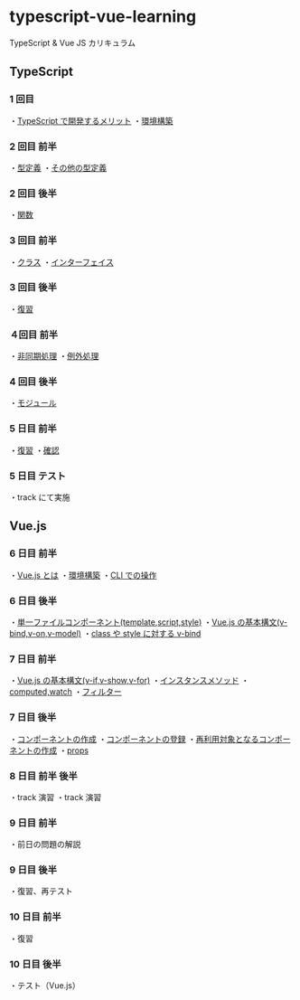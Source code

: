 # typescript-vue-learning

TypeScript &amp; Vue JS カリキュラム

## TypeScript

### 1 回目

・[TypeScript で開発するメリット](./TypeScript_Doc/1_am-TypeScriptで開発するメリット.md)
・[環境構築](./TypeScript_Doc/1_am-環境構築.md)

### 2 回目 前半

・[型定義](./TypeScript_Doc/2_am_型定義.md)
・[その他の型定義](./TypeScript_Doc/2_am_その他の型定義.md)

### 2 回目 後半

・[関数](./TypeScript_Doc/2_pm_関数.md)

### 3 回目 前半

・[クラス](./TypeScript_Doc/3_am_クラス.md)
・[インターフェイス](./TypeScript_Doc/3_am_インターフェイス.md)

### 3 回目 後半

・[復習](./TypeScript_Doc/3_pm_復習.md)

### ４回目 前半

・[非同期処理](./TypeScript_Doc/4_am_非同期処理.md)
・[例外処理](./TypeScript_Doc/4_am_例外処理.md)

### 4 回目 後半

・[モジュール](./TypeScript_Doc/4_pm_モジュール.md)

### 5 日目 前半

・[復習](./TypeScript_Doc/5_am_復習.md)
・[確認](./TypeScript_Doc/5_pm_テスト.md)

### 5 日目 テスト

・track にて実施

## Vue.js

### 6 日目 前半

・[Vue.js とは](./Vue.js_Doc/6_am-Vue.jsとは.md)
・[環境構築](./Vue.js_Doc/6_am-環境構築.md)
・[CLI での操作](./Vue.js_Doc/6_am-CLIでの操作.md)

### 6 日目 後半

・[単一ファイルコンポーネント(template,script,style)](./Vue.js_Doc/6_pm-単一ファイルコンポーネント.md)
・[Vue.js の基本構文(v-bind,v-on,v-model)](<Vue.js_Doc/6_pm-Vue.jsの基本構文(v-bind,v-on,v-model).md>)
・[class や style に対する v-bind](./Vue.js_Doc/6_pm-classやstyleに対するv-bind.md)

### 7 日目 前半

・[Vue.js の基本構文(v-if,v-show,v-for)](<./Vue.js_Doc/7_am-Vue.jsの基本構文(v-if,v-show,v-for).md>)
・[インスタンスメソッド](./Vue.js_Doc/7_am-インスタンスメソッド.md)
・[computed,watch](./Vue.js_Doc/7_am-computed,watch.md)
・[フィルター](./Vue.js_Doc/7_am-%E3%83%95%E3%82%A3%E3%83%AB%E3%82%BF%E3%83%BC.md)

### 7 日目 後半

・[コンポーネントの作成](./Vue.js_Doc/7_pm-コンポーネントの作成.md)
・[コンポーネントの登録](./Vue.js_Doc/7_pm-コンポーネントの登録.md)
・[再利用対象となるコンポーネントの作成](./Vue.js_Doc/7_pm-再利用対象となるコンポーネントの作成.md)
・[props](./Vue.js_Doc/7_pm-親子間のデータの受け渡し.md)

### 8 日目 前半 後半

・track 演習
・track 演習

### 9 日目 前半

・前日の問題の解説

### 9 日目 後半

・復習、再テスト

### 10 日目 前半

・復習

### 10 日目 後半

・テスト（Vue.js）
